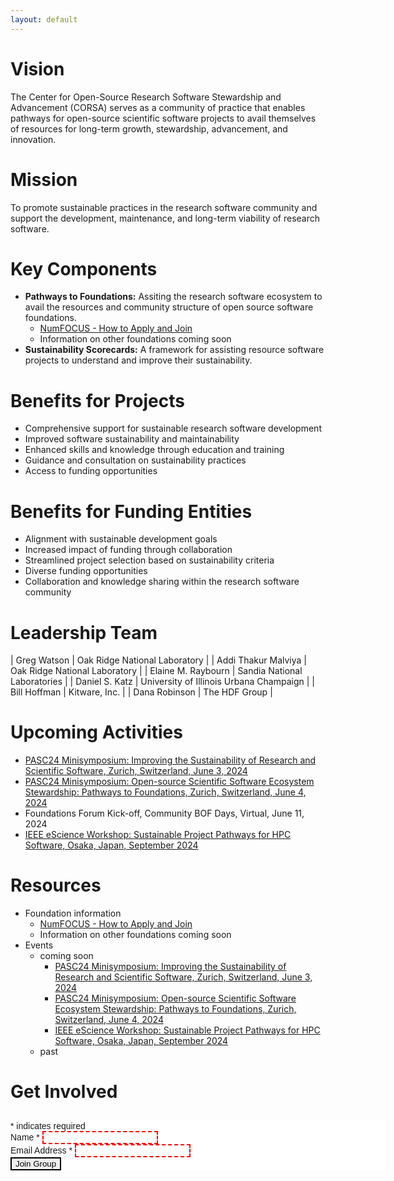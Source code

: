 ```yaml
---
layout: default
---
```


# Vision

The Center for Open-Source Research Software Stewardship and Advancement (CORSA) serves as a community of practice that enables pathways for open-source scientific software projects to avail themselves of resources for long-term growth, stewardship, advancement, and innovation.

# Mission

To promote sustainable practices in the research software community and support the development, maintenance, and long-term viability of research software.

# Key Components
- **Pathways to Foundations:** Assiting the research software ecosystem to avail the resources and community structure of open source software foundations.
  - [NumFOCUS - How to Apply and Join](foundations/numfocus.html)
  - Information on other foundations coming soon
- **Sustainability Scorecards:** A framework for assisting resource software projects to understand and improve their sustainability.

# Benefits for Projects
- Comprehensive support for sustainable research software development
- Improved software sustainability and maintainability
- Enhanced skills and knowledge through education and training
- Guidance and consultation on sustainability practices
- Access to funding opportunities

# Benefits for Funding Entities
- Alignment with sustainable development goals
- Increased impact of funding through collaboration
- Streamlined project selection based on sustainability criteria
- Diverse funding opportunities
- Collaboration and knowledge sharing within the research software community

# Leadership Team

| Greg Watson | Oak Ridge National Laboratory |
| Addi Thakur Malviya | Oak Ridge National Laboratory |
| Elaine M. Raybourn | Sandia National Laboratories |
| Daniel S. Katz | University of Illinois Urbana Champaign |
| Bill Hoffman | Kitware, Inc. |
| Dana Robinson | The HDF Group |

# Upcoming Activities

- [PASC24 Minisymposium: Improving the Sustainability of Research and Scientific Software, Zurich, Switzerland, June 3, 2024](https://pasc24.pasc-conference.org/?post_type=page&p=29753&sess=sess135)
- [PASC24 Minisymposium: Open-source Scientific Software Ecosystem Stewardship: Pathways to Foundations, Zurich, Switzerland, June 4, 2024](https://pasc24.pasc-conference.org/?post_type=page&p=29753&sess=sess168)
- Foundations Forum Kick-off, Community BOF Days, Virtual, June 11, 2024
- [IEEE eScience Workshop: Sustainable Project Pathways for HPC Software, Osaka, Japan, September 2024](workshops/eScience2024.md)

# Resources

- Foundation information
  - [NumFOCUS - How to Apply and Join](foundations/numfocus.html)
  - Information on other foundations coming soon
- Events
  - coming soon
    - [PASC24 Minisymposium: Improving the Sustainability of Research and Scientific Software, Zurich, Switzerland, June 3, 2024](https://pasc24.pasc-conference.org/?post_type=page&p=29753&sess=sess135)
    - [PASC24 Minisymposium: Open-source Scientific Software Ecosystem Stewardship: Pathways to Foundations, Zurich, Switzerland, June 4, 2024](https://pasc24.pasc-conference.org/?post_type=page&p=29753&sess=sess168)
    - [IEEE eScience Workshop: Sustainable Project Pathways for HPC Software, Osaka, Japan, September 2024](workshops/eScience2024.md)
  - past

# Get Involved
<!-- Begin Mailchimp Signup Form -->
<link href="//cdn-images.mailchimp.com/embedcode/classic-071822.css" rel="stylesheet" type="text/css">
<style type="text/css">
    #mc_embed_signup{background:#fff; clear:left; font:14px Helvetica,Arial,sans-serif;  width:600px;}
input:invalid:required { border: 2px dashed red; }
input:valid { border: 2px solid black; }
</style>
<div id="mc_embed_signup">
    <form action="https://gaggle.email/join/software4science@gaggle.email" method="post" id="mc-embedded-subscribe-form" name="mc-embedded-subscribe-form" target="_blank">
        <div id="mc_embed_signup_scroll">
        <h2></h2>
        <div class="indicates-required"><span class="asterisk">*</span> indicates required</div>
<div class="mc-field-group">
	<label for="mce-NAME">Name  <span class="asterisk">*</span>
</label>
	<input type="text" value="" name="name" class="required" id="mce-NAME" required>
	<span id="mce-LNAME-HELPERTEXT" class="helper_text"></span>
</div>
<div class="mc-field-group">
	<label for="mce-EMAIL">Email Address  <span class="asterisk">*</span>
</label>
	<input type="email" value="" name="email" class="required email" id="mce-EMAIL" required>
	<span id="mce-EMAIL-HELPERTEXT" class="helper_text"></span>
</div>
	<div id="mce-responses" class="clear foot">
		<div class="response" id="mce-error-response" style="display:none"></div>
		<div class="response" id="mce-success-response" style="display:none"></div>
	</div>    <!-- real people should not fill this in and expect good things - do not remove this or risk form bot signups-->
        <div class="optionalParent">
            <div class="clear foot">
                <input type="submit" value="Join Group" class="button">
		<!--input type="button" value="Join Group" class="button"-->
            </div>
        </div>
    </div>
</form>
</div>
